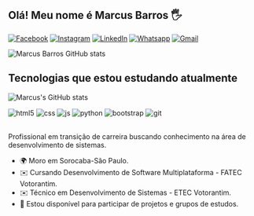 ## Olá! Meu nome é Marcus Barros 🖐️

[![Facebook](https://img.shields.io/badge/Facebook-1877F2?style=for-the-badge&logo=facebook&logoColor=white)](https://www.facebook.com/marcus.vinicyus.75?mibextid=ZbWKwL)
[![Instagram](https://img.shields.io/badge/Instagram-E4405F?style=for-the-badge&logo=instagram&logoColor=white)](https://instagram.com/marcvinicyus?igshid=ZDc4ODBmNjlmNQ==)
[![LinkedIn](https://img.shields.io/badge/LinkedIn-0077B5?style=for-the-badge&logo=linkedin&logoColor=white)](https://www.linkedin.com/in/marcus-barros-055a9a8b/)
[![Whatsapp](https://img.shields.io/badge/WhatsApp-25D366?style=for-the-badge&logo=whatsapp&logoColor=white)](https://api.whatsapp.com/send?phone=5515981402738)
[![Gmail](https://img.shields.io/badge/Gmail-D14836?style=for-the-badge&logo=gmail&logoColor=white)](mailto:marcusvbarros39@gmail.com)

![Marcus Barros GitHub stats](https://github-readme-stats.vercel.app/api?username=marcusvsbarros&show_icons=true&theme=dracula&count_private=true)

## Tecnologias que estou estudando atualmente
![Marcus's GitHub stats](https://github-readme-stats.vercel.app/api/top-langs/?username=marcusvsbarros&theme=blue-green)

<div style="display: inline_block">
  <img align="center" alt="html5" src="https://img.shields.io/badge/HTML5-E34F26?style=for-the-badge&logo=html5&logoColor=white" />
  <img align="center" alt="css" src="https://img.shields.io/badge/CSS3-1572B6?style=for-the-badge&logo=css3&logoColor=white" />
  <img align="center" alt="js" src="https://img.shields.io/badge/JavaScript-F7DF1E?style=for-the-badge&logo=javascript&logoColor=black" />
  <img align="center" alt="python" src="https://img.shields.io/badge/Python-3776AB?style=for-the-badge&logo=python&logoColor=white" />
  <img align="center" alt="bootstrap" src="https://img.shields.io/badge/Bootstrap-563D7C?style=for-the-badge&logo=bootstrap&logoColor=white" />
  <img align="center" alt="git" src="https://img.shields.io/badge/GIT-E44C30?style=for-the-badge&logo=git&logoColor=white" />
</div><br/>

Profissional em transição de carreira buscando conhecimento na área de desenvolvimento de sistemas.

* 🌍  Moro em Sorocaba-São Paulo.
* ✉️  Cursando Desenvolvimento de Software Multiplataforma - FATEC Votorantim.
* ✉️  Técnico em Desenvolvimento de Sistemas - ETEC Votorantim.
* 🤝  Estou disponível para participar de projetos e grupos de estudos.
